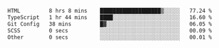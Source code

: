 <!--START_SECTION:waka-->

```txt
HTML         8 hrs 8 mins    ███████████████████▒░░░░░   77.24 %
TypeScript   1 hr 44 mins    ████░░░░░░░░░░░░░░░░░░░░░   16.60 %
Git Config   38 mins         █▓░░░░░░░░░░░░░░░░░░░░░░░   06.05 %
SCSS         0 secs          ░░░░░░░░░░░░░░░░░░░░░░░░░   00.09 %
Other        0 secs          ░░░░░░░░░░░░░░░░░░░░░░░░░   00.01 %
```

<!--END_SECTION:waka-->
